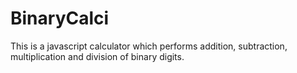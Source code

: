 # BinaryCalci
This is a javascript calculator which performs addition, subtraction, multiplication and division of binary digits.
